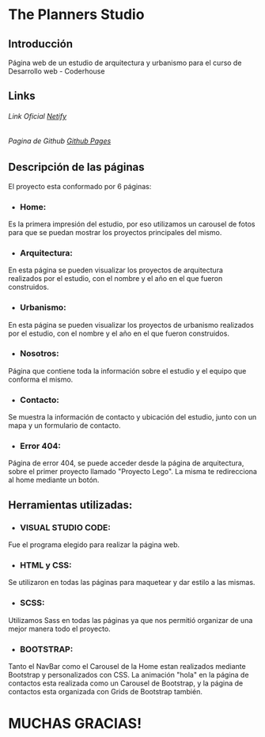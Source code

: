 # The Planners Studio

## Introducción
Página web de un estudio de arquitectura y urbanismo para el curso de Desarrollo web - Coderhouse

## Links
###### Link Oficial [Netify](https://the-planners-studio.netlify.app/)
###### Pagina de Github [Github Pages](https://paunovo.github.io/TPS/)

## Descripción de las páginas
El proyecto esta conformado por 6 páginas:

- ### Home:
Es la primera impresión del estudio, por eso utilizamos un carousel de fotos para que se puedan mostrar los proyectos principales del mismo.

- ### Arquitectura:
En esta página se pueden visualizar los proyectos de arquitectura realizados por el estudio, con el nombre y el año en el que fueron construidos.

- ### Urbanismo:
En esta página se pueden visualizar los proyectos de urbanismo realizados por el estudio, con el nombre y el año en el que fueron construidos.

- ### Nosotros:
Página que contiene toda la información sobre el estudio y el equipo que conforma el mismo.

- ### Contacto:
Se muestra la información de contacto y ubicación del estudio, junto con un mapa y un formulario de contacto.

- ### Error 404:
Página de error 404, se puede acceder desde la página de arquitectura, sobre el primer proyecto llamado "Proyecto Lego". La misma te redirecciona al home mediante un botón.

## Herramientas utilizadas:

- ### VISUAL STUDIO CODE: 
Fue el programa elegido para realizar la página web.

- ### HTML y CSS: 
Se utilizaron en todas las páginas para maquetear y dar estilo a las mismas.

- ### SCSS: 
Utilizamos Sass en todas las páginas ya que nos permitió  organizar de una mejor manera todo el proyecto.

- ### BOOTSTRAP: 
Tanto el NavBar como el Carousel de la Home estan realizados mediante Bootstrap y personalizados con CSS. La animación "hola" en la página de contactos esta realizada como un Carousel de Bootstrap, y la página de contactos esta organizada con Grids de Bootstrap también.


# MUCHAS GRACIAS!
